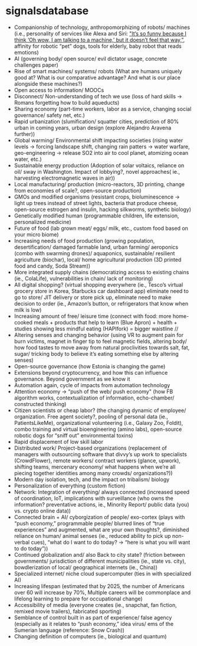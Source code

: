 # signalsdatabase

- Companionship of technology, anthropomorphizing of robots/ machines (i.e., personality of services like Alexa and Siri: ["It’s so funny because I think ‘Oh wow, I am talking to a machine,’ but it doesn’t feel that way,”](http://www.wsj.com/articles/your-next-friend-could-be-a-robot-1476034599), affinity for robotic “pet” dogs, tools for elderly, baby robot that reads emotions)
- AI (governing body/ open source/ evil dictator usage, concrete challenges paper)
- Rise of smart machines/ systems/ robots (What are humans uniquely good at? What is our comparative advantage? And what is our place alongside these machines?)
- Open access to information/ MOOCs
- Disconnect/ Non-understanding of tech we use (loss of hard skills -> Romans forgetting how to build aqueducts)
- Sharing economy (part-time workers, labor as a service, changing social governance/ safety net, etc.)
- Rapid urbanization (slumification/ squatter cities, prediction of 80% urban in coming years, urban design (explore Alejandro Aravena further))
- Global warming/ Environmental shift impacting societies (rising water levels -> forcing landscape shift, changing rain patters -> water warfare, geo-engineering -> release SO2 into air to cool planet, atomizing ocean water, etc.)
- Sustainable energy production (Adoption of solar voltaics, reliance on oil/ sway in Washington. Impact of lobbying?, novel approaches( ie., harvesting electromagnetic waves in air))
- Local manufacturing/ production (micro-reactors, 3D printing, change from economies of scale?, open-source production)
- GMOs and modified organisms (resistant crops, bioluminescence -> light up trees instead of street lights, bacteria that produce cheese, open-source estrogen and insulin, hacking silkworms, synthetic biology)
- Genetically modified human (programmable children, life extension, personalized medicine)
- Future of food (lab grown meat/ eggs/ milk, etc., custom food based on your micro biome)
- Increasing needs of food production (growing population, desertification/ damaged farmable land, urban farming/ aeroponics (combo with swarming drones)/ aquaponics, sustainable/ resilient agriculture (biochar), local/ home agricultural production (3D printed food and candy, Soda Stream))
- More integrated supply chains (democratizing access to existing chains (ie., ColaLife), vulnerabilities in chain/ lack of monitoring)
- All digital shopping? (virtual shopping everywhere (ie., Tesco’s virtual grocery store in Korea, Starbucks car dashboard app) eliminate need to go to store/ JIT delivery or store pick up, eliminate need to make decision to order (ie., Amazon’s button, or refrigerators that know when milk is low)
- Increasing amount of free/ leisure time (connect with food: more home-cooked meals + products that help to learn (Blue Apron) + health + studies showing less mindful eating (HAPIfork) = bigger waistline //
- Altering senses and changing behavior (using VR to augment pain for burn victims, magnet in finger tip to feel magnetic fields, altering body/ how food tastes to move away from natural proclivities towards salt, fat, sugar/ tricking body to believe it’s eating something else by altering senses)
- Open-source governance (how Estonia is changing the game)
- Extensions beyond cryptocurrency, and how this can influence governance. Beyond government as we know it
- Automation again, cycle of impacts from automation technology
- Attention economy -> “push of the web/ push economy" (how FB algorithm works, contextualization of information, echo-chamber/ constructed thinking)
- Citizen scientists or cheap labor? (the changing dynamic of employee/ organization. Free agent society?, pooling of personal data (ie., PatientsLikeMe), organizational volunteering (i.e., Galaxy Zoo, Foldit), combo training and virtual bioengineering (amino labs), open-source robotic dogs for “sniff out” environmental toxins)
- Rapid displacement of low skill labor
- Distributed work/ Project-based organizations (replacement of managers with outsourcing software that divvy’s up work to specialists (CrowdFlower), remote workers/ contract workers (glance, upwork), shifting teams, mercenary economy/ what happens when we’re all piecing together identities among many crowds/ organizations?))
- Modern day isolation, tech, and the impact on tribalism/ biology
- Personalization of everything (custom fiction)
- Network: Integration of everything/ always connected (increased speed of coordination, IoT, implications with surveillance (who owns the information? preventative actions, ie., Minority Report/ public data (you) vs. crypto online data))
- Connected brain + AI/ cyborgization of people/ exo-cortex (plays with “push economy,” programmable people/ blurred lines of “true experiences” and augmented, what are your own thoughts?, diminished reliance on human/ animal senses (ie., reduced ability to pick up non-verbal cues), “what do I want to do today? -> “here is what you will want to do today”))
- Continued globalization and/ also Back to city state? (friction between governments/ jurisdiction of different municipalities (ie., state vs. city), bowdlerization of local/ geographical internets (ie., China))
- Specialized internet/ niche cloud supercomputer (ties in with specialized AI)
- Increasing lifespan (estimated that by 2025, the number of Americans over 60 will increase by 70%, Multiple careers will be commonplace and lifelong learning to prepare for occupational change)
- Accessibility of media (everyone creates (ie., snapchat, fan fiction, remixed movie trailers), fabricated sporting)
- Semblance of control built in as part of experience/ false agency (especially as it relates to “push economy,” idea virus/ ems of the Sumerian language (reference: Snow Crash))
- Changing definition of computers (ie., biological and quantum)
